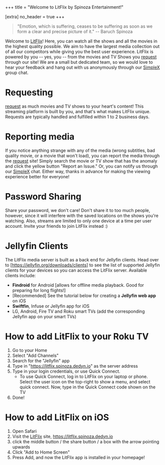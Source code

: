 +++
title = "Welcome to LitFlix by Spinoza Entertainment!"

[extra]
no_header = true
+++

> "Emotion, which is suffering, ceases to be suffering as soon as we form a clear and precise picture of it."
> -- Baruch Spinoza

Welcome to [LitFlix]! Here, you can watch all the shows and all the movies in the highest quality possible. We aim to have the largest media collection out of all our competitors while giving you the best user experience. LitFlix is powered by you -- yes, you -- from the movies and TV Shows you [request] through our site! We are a small but dedicated team, so we would love to hear your feedback and hang out with us anonymously through our [SimpleX] group chat.

# Requesting

[request] as much movies and TV shows to your heart's content! This streaming platform is built by you, and that's what makes LitFlix unique. Requests are typically handled and fulfilled within 1 to 2 business days. 

# Reporting media

If you notice anything strange with any of the media (wrong subtitles, bad quality movie, or a movie that won't load), you can report the media through the [request] site! Simply search the movie or TV show that has the anomaly and click the yellow button "Report an Issue." Or, you can notify us through our [SimpleX] chat. Either way, thanks in advance for making the viewing experience better for everyone!

# Password Sharing

Share your password, we don't care! Don't share it to too much people, however, since it will interfere with the saved locations on the shows you're watching. Also, streams are limited to only one device at a time per user account. Invite your friends to join LitFlix instead :)

# Jellyfin Clients

The LitFlix media server is built as a back end for Jellyfin clients. Head over to [https://jellyfin.org/downloads/clients] to see the list of supported Jellyfin clients for your devices so you can access the LitFlix server. Available clients include:

- **Findroid** for Android [allows for offline media playback. Good for preparing for long flights!]
- [Recommended] See the tutorial below for creating a **Jellyfin web app** on iOS
- **Swiftfin**, Infuse or Jellyfin app for iOS
- LG, Android, Fire TV and Roku smart TVs (add the corresponding Jellyfin app on your smart TVs)

# How to add LitFlix to your Roku TV
1. Go to your Home
2. Select "Add Channels"
3. Search for the "Jellyfin" app
4. Type in "https://litflix.spinoza.dedyn.io" as the server address
5. Type in your login credentials, or use Quick Connect.
   - To use Quick Connect, log in to LitFlix on your laptop or phone. Select the user icon on the top-right to show a menu, and select quick connect. Now, type in the Quick Connect code shown on the TV
6. Done!

# How to add LitFlix on iOS
1. Open Safari
2. Visit the [LitFlix] site, https://litflix.spinoza.dedyn.io 
3. click the middle button / the share button / a box with the arrow pointing upwards
4. Click "Add to Home Screen"
5. Press Add, and now the LitFlix app is installed in your homepage!  

[https://jellyfin.org/downloads/clients]: https://jellyfin.org/downloads/clients
[LitFlix]: https://litflix.spinoza.dedyn.io
[request]: https://requests.spinoza.dedyn.io
[SimpleX]: https://simplex.chat/contact#/?v=1-4&smp=smp%3A%2F%2FenEkec4hlR3UtKx2NMpOUK_K4ZuDxjWBO1d9Y4YXVaA%3D%40smp14.simplex.im%2FJKvIFIDXZYlYV0vO6GB0KVZagna2AzYn%23%2F%3Fv%3D1-2%26dh%3DMCowBQYDK2VuAyEADAh0O9-hAlGUV2ged_gNlOYM497JkdT3sKJz0Gcjpw4%253D%26srv%3Daspkyu2sopsnizbyfabtsicikr2s4r3ti35jogbcekhm3fsoeyjvgrid.onion&data=%7B%22type%22%3A%22group%22%2C%22groupLinkId%22%3A%22Y5ZmKtjzTatc3Tgv8AWIkA%3D%3D%22%7D
